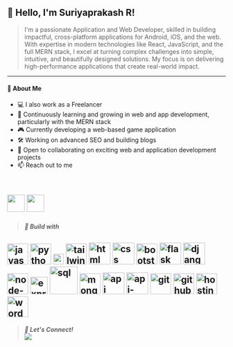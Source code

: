 ## **👋 Hello, I'm Suriyaprakash R!**

>I'm a passionate Application and Web Developer, skilled in building impactful, cross-platform applications for Android, iOS, and the web. With expertise in modern technologies like React, JavaScript, and the full MERN stack, I excel at turning complex challenges into simple, intuitive, and beautifully designed solutions. My focus is on delivering high-performance applications that create real-world impact.
---
#### 🚀 About Me

- 💻 I also work as a Freelancer  
- 🌱 Continuously learning and growing in web and app development, particularly with the MERN stack  
- 🎮 Currently developing a web-based game application  
- 🛠️ Working on advanced SEO and building blogs  
- 💼 Open to collaborating on exciting web and application development projects  
- 📫 Reach out to me

<br />[<img src="https://img.shields.io/badge/LinkedIn-0077B5?style=for-the-badge&logo=linkedin&logoColor=white" height="40px" width="auto" />](https://www.linkedin.com/in/suriya-prakash-r-71b559238/) [<img src="https://img.shields.io/badge/Gmail-D14836?style=for-the-badge&logo=gmail&logoColor=white" height="40px" width="auto" />](mailto:suryadr1111@gmail.com?subject=Subject%20Here&body=Body%20text%20here
)
---
>#### *💼 Build with*

<img width="48" height="48" src="https://img.icons8.com/color/48/javascript--v1.png" alt="javascript--v1"/> <img width="48" height="48" src="https://img.icons8.com/color/48/python--v1.png" alt="python--v1"/> <img width="24" height="24" src="https://img.icons8.com/external-tal-revivo-color-tal-revivo/24/external-react-a-javascript-library-for-building-user-interfaces-logo-color-tal-revivo.png" alt="external-react-a-javascript-library-for-building-user-interfaces-logo-color-tal-revivo"/> <img width="48" height="48" src="https://img.icons8.com/color/48/tailwindcss.png" alt="tailwindcss"/> <img width="50" height="50" src="https://img.icons8.com/ios/50/html.png" alt="html"/> <img width="50" height="50" src="https://img.icons8.com/ios/50/css.png" alt="css"/> <img width="48" height="48" src="https://img.icons8.com/color/48/bootstrap--v2.png" alt="bootstrap--v2"/> <img width="50" height="50" src="https://img.icons8.com/ios/50/flask.png" alt="flask"/> <img width="50" height="50" src="https://img.icons8.com/ios/50/django.png" alt="django"/> <img width="48" height="48" src="https://img.icons8.com/fluency/48/node-js.png" alt="node-js"/> <img width="40" height="40" src="https://img.icons8.com/office/40/express-js.png" alt="express-js"/> <img width="64" height="64" src="https://img.icons8.com/arcade/64/sql.png" alt="sql"/> <img width="48" height="48" src="https://img.icons8.com/color/48/mongodb.png" alt="mongodb"/> <img width="50" height="50" src="https://img.icons8.com/ios/50/api.png" alt="api"/> <img width="50" height="50" src="https://img.icons8.com/ios-filled/50/api-settings.png" alt="api-settings"/> <img width="48" height="48" src="https://img.icons8.com/color/48/git.png" alt="git"/> <img width="48" height="48" src="https://img.icons8.com/material-rounded/48/github.png" alt="github"/> <img width="48" height="48" src="https://img.icons8.com/color/48/hosting.png" alt="hosting"/> <img width="48" height="48" src="https://img.icons8.com/color/48/wordpress.png" alt="wordpress"/> 
---
>#### *💬 Let's Connect!*<br />[<img src="https://img.shields.io/badge/LinkedIn-0077B5?style=for-the-badge&logo=linkedin&logoColor=white" />](https://www.linkedin.com/in/suriya-prakash-r-71b559238/)
